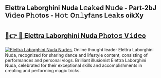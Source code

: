 ## Elettra Laborghini Nuda L𝚎a𝚔ed N𝚞𝚍e - Part-2bJ Vi𝚍𝚎o P𝚑𝚘tos - H𝚘𝚝 O𝚗𝚕yf𝚊ns L𝚎a𝚔s oikXy

# <h2><a href="http://kfba3pw.oniu.top/?m=Elettra+Laborghini+Nuda">🔗👉 🔴 Elettra Laborghini Nuda P𝚑ot𝚘𝚜 V𝚒d𝚎o</a></h2>

[![Elettra Laborghini Nuda Nu𝚍e𝚜](https://i.imgur.com/0qMVB7G.gif)](http://kfba3pw.oniu.top/?m=Elettra+Laborghini+Nuda)
Online thought leader Elettra Laborghini Nuda, recognized for sharing dance and lifestyle content, consisting of performances and personal vlogs. Brilliant illusionist Elettra Laborghini Nuda, celebrated for their exceptional skills and accomplishments in creating and performing magic tricks.  
